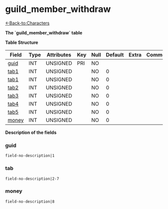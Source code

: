 # guild\_member\_withdraw

[<-Back-to:Characters](database-characters)

**The \`guild\_member\_withdraw\` table**

**Table Structure**

| Field      | Type  | Attributes | Key | Null | Default | Extra  | Comment |
| ---------- | ----- | ---------- | --- | ---- | ------- | ------ | ------- |
| [guid][1]  | INT   | UNSIGNED   | PRI | NO   |         |        |         |
| [tab1][2]  | INT   | UNSIGNED   |     | NO   | 0       |        |         |
| [tab1][3]  | INT   | UNSIGNED   |     | NO   | 0       |        |         |
| [tab2][4]  | INT   | UNSIGNED   |     | NO   | 0       |        |         |
| [tab3][5]  | INT   | UNSIGNED   |     | NO   | 0       |        |         |
| [tab4][6]  | INT   | UNSIGNED   |     | NO   | 0       |        |         |
| [tab5][7]  | INT   | UNSIGNED   |     | NO   | 0       |        |         |
| [money][8] | INT   | UNSIGNED   |     | NO   | 0       |        |         |

[1]: #guid
[2]: #tab
[3]: #tab
[4]: #tab
[5]: #tab
[6]: #tab
[7]: #tab
[8]: #money

**Description of the fields**

### guid

`field-no-description|1`

### tab

`field-no-description|2-7`

### money

`field-no-description|8`
